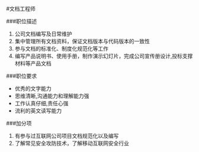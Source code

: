 #文档工程师

###职位描述
1. 公司文档编写及日常维护
2. 集中管理所有文档资料，保证文档版本与代码版本的一致性
3. 参与文档的标准化、制度化规范化等工作
4. 编写产品说明书、使用手册，制作演示幻灯片，完成公司宣传册设计,投标支撑材料等产品文档

###职位要求
 - 优秀的文字能力
 - 思维清晰,沟通能力和理解能力强
 - 工作认真仔细,责任心强
 - 流利的英文读写能力

###加分项
1. 有参与过互联网公司项目文档规范化以及编写
2. 了解常见安全攻防技术，了解移动互联网安全行业

